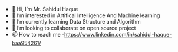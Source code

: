 - 👋 Hi, I’m Mr. Sahidul Haque 
- 👀 I’m interested in Artifical Intelligence And Machine learning 
- 🌱 I’m currently learning Data Structure and Algorithm 
- 💞️ I’m looking to collaborate on open source project
- 📫 How to reach me -https://www.linkedin.com/in/sahidul-haque-baa954261/
